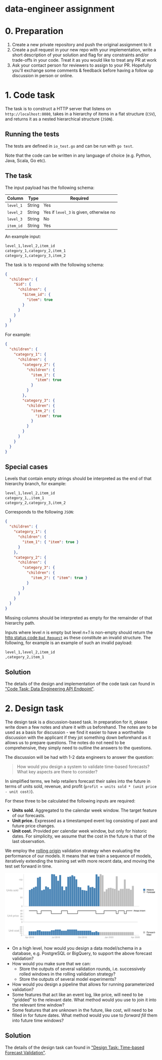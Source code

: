 # data-engineer assignment

# 0. Preparation

1. Create a new private repository and push the original assignment to it
2. Create a pull request in your new repo with your implementation, write a short description of your solution and flag for any constraints and/or trade-offs in your code. Treat it as you would like to treat any PR at work
3. Ask your contact person for reviewers to assign to your PR. Hopefully you'll exchange some comments & feedback before having a follow up discussion in person or online.

# 1. Code task

The task is to construct a HTTP server that listens on `http://localhost:8080`,
takes in a hierarchy of items in a flat structure (`CSV`), and returns it as a
nested hierarchical structure (`JSON`).

## Running the tests

The tests are defined in `io_test.go` and can be run with `go test`.

Note that the code can be written in any language of choice (e.g. Python, Java, Scala, Go etc).

## The task

The input payload has the following schema:

| Column    | Type   | Required                                |
| --------- | ------ | --------------------------------------- |
| `level_1` | String | Yes                                     |
| `level_2` | String | Yes if `level_3` is given, otherwise no |
| `level_3` | String | No                                      |
| `item_id` | String | Yes                                     |

An example input:

```csv
level_1,level_2,item_id
category_1,category_2,item_1
category_1,category_3,item_2
```

The task is to respond with the following schema:

```json
{
  "children": {
    "$id": {
      "children": {
        "$item_id": {
          "item": true
        }
      }
    }
  }
}
```

For example:

```json
{
  "children": {
    "category_1": {
      "children": {
        "category_2": {
          "children": {
            "item_1": {
              "item": true
            }
          }
        },
        "category_3": {
          "children": {
            "item_2": {
              "item": true
            }
          }
        }
      }
    }
  }
}
```

## Special cases

Levels that contain empty strings should be interpreted as the end of that
hierarchy branch, for example:

```csv
level_1,level_2,item_id
category_1,,item_1
category_2,category_3,item_2
```

Corresponds to the following `JSON`:

```json
{
  "children": {
    "category_1": {
      "children": {
        "item_1": { "item": true }
      }
    },
    "category_2": {
      "children": {
        "category_3": {
          "children": {
            "item_2": { "item": true }
          }
        }
      }
    }
  }
}
```

Missing columns should be interpreted as empty for the remainder of that hierarchy path.

Inputs where level _n_ is empty but level _n+1_ is non-empty should return the
[http status code `Bad Request`][400] as these constitute an invalid structure.
The following, for example is an example of such an invalid payload:

```csv
level_1,level_2,item_id
,category_2,item_1
```

[400]: https://en.wikipedia.org/wiki/List_of_HTTP_status_codes#4xx_Client_errors

## Solution

The details of the design and implementation of the code task can found in ["Code Task: Data Engineering API Endpoint"](code_task.md).


# 2. Design task

The design task is a discussion-based task. In preparation for it, please write down a few notes and share it with us beforehand. The notes are to be used as a basis for discussion - we find it easier to have a worthwhile discussion with the applicant if they jot something down beforehand as it allows us to prepare questions. The notes do not need to be comprehensive, they simply need to outline the answers to the questions.

The discussion will be had with 1-2 data engineers to answer the question:

> How would you design a system to validate time-based forecasts?
> What key aspects are there to consider?

In simplified terms, we help retailers forecast their sales into the future in terms of units sold, revenue, and profit (`profit = units sold * (unit price - unit cost)`).

For these three to be calculated the following inputs are required:

- **Units sold.** Aggregated to the calendar week window. The target feature of our forecasts.
- **Unit price.** Expressed as a timestamped event log consisting of past and future price changes.
- **Unit cost.** Provided per calendar week window, but only for historic dates. For simplicity, we assume that the cost in the future is that of the last observation.

We employ the [rolling origin](https://cran.r-project.org/web/packages/greybox/vignettes/ro.html) validation strategy when evaluating the performance of our models. It means that we train a sequence of models, iteratively extending the training set with more recent data, and moving the test set forward in time.

![design-task-illustration](design-task-illustration.png)

- On a high level, how would you design a data model/schema in a database, e.g. PostgreSQL or BigQuery, to support the above forecast validation?
- How would you make sure that we can:
  - Store the outputs of several validation rounds, i.e. successively rolled windows in the rolling validation strategy?
  - Store the outputs of several model experiments?
- How would you design a pipeline that allows for running parameterized validation?
- Some features that act like an event log, like price, will need to be "gridded" to the relevant date. What method would you use to join it into the relevant time window?
- Some features that are unknown in the future, like cost, will need to be filled in for future dates. What method would you use to _forward fill_ them into future time windows?

## Solution

The details of the design task can found in ["Design Task: Time-based Forecast Validation"](design_tasks.md).